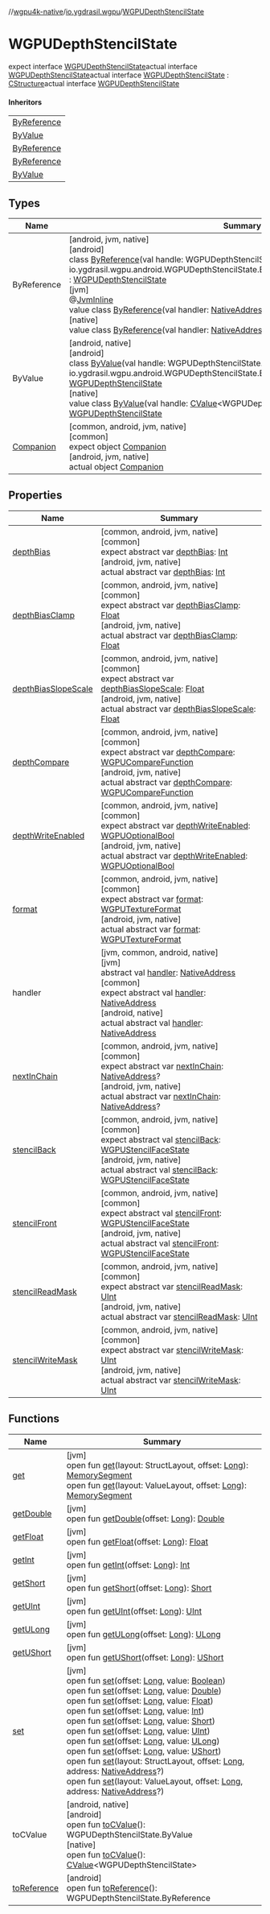 //[wgpu4k-native](../../../index.md)/[io.ygdrasil.wgpu](../index.md)/[WGPUDepthStencilState](index.md)

# WGPUDepthStencilState

expect interface [WGPUDepthStencilState](index.md)actual interface [WGPUDepthStencilState](index.md)actual interface [WGPUDepthStencilState](index.md) : [CStructure](../../ffi/[jvm]-c-structure/index.md)actual interface [WGPUDepthStencilState](index.md)

#### Inheritors

| |
|---|
| [ByReference]([android]-by-reference/index.md) |
| [ByValue]([android]-by-value/index.md) |
| [ByReference]([jvm]-by-reference/index.md) |
| [ByReference]([native]-by-reference/index.md) |
| [ByValue]([native]-by-value/index.md) |

## Types

| Name | Summary |
|---|---|
| ByReference | [android, jvm, native]<br>[android]<br>class [ByReference]([android]-by-reference/index.md)(val handle: WGPUDepthStencilState.ByReference = io.ygdrasil.wgpu.android.WGPUDepthStencilState.ByReference(com.sun.jna.Pointer.NULL)) : [WGPUDepthStencilState](index.md)<br>[jvm]<br>@[JvmInline](https://kotlinlang.org/api/core/kotlin-stdlib/kotlin.jvm/-jvm-inline/index.html)<br>value class [ByReference]([jvm]-by-reference/index.md)(val handler: [NativeAddress](../../ffi/-native-address/index.md)) : [WGPUDepthStencilState](index.md)<br>[native]<br>value class [ByReference]([native]-by-reference/index.md)(val handler: [NativeAddress](../../ffi/-native-address/index.md)) : [WGPUDepthStencilState](index.md) |
| ByValue | [android, native]<br>[android]<br>class [ByValue]([android]-by-value/index.md)(val handle: WGPUDepthStencilState.ByValue = io.ygdrasil.wgpu.android.WGPUDepthStencilState.ByValue(com.sun.jna.Pointer.NULL)) : [WGPUDepthStencilState](index.md)<br>[native]<br>value class [ByValue]([native]-by-value/index.md)(val handle: [CValue](https://kotlinlang.org/api/core/kotlin-stdlib/kotlinx.cinterop/-c-value/index.html)&lt;WGPUDepthStencilState&gt;) : [WGPUDepthStencilState](index.md) |
| [Companion](-companion/index.md) | [common, android, jvm, native]<br>[common]<br>expect object [Companion](-companion/index.md)<br>[android, jvm, native]<br>actual object [Companion](-companion/index.md) |

## Properties

| Name | Summary |
|---|---|
| [depthBias](depth-bias.md) | [common, android, jvm, native]<br>[common]<br>expect abstract var [depthBias](depth-bias.md): [Int](https://kotlinlang.org/api/core/kotlin-stdlib/kotlin/-int/index.html)<br>[android, jvm, native]<br>actual abstract var [depthBias](depth-bias.md): [Int](https://kotlinlang.org/api/core/kotlin-stdlib/kotlin/-int/index.html) |
| [depthBiasClamp](depth-bias-clamp.md) | [common, android, jvm, native]<br>[common]<br>expect abstract var [depthBiasClamp](depth-bias-clamp.md): [Float](https://kotlinlang.org/api/core/kotlin-stdlib/kotlin/-float/index.html)<br>[android, jvm, native]<br>actual abstract var [depthBiasClamp](depth-bias-clamp.md): [Float](https://kotlinlang.org/api/core/kotlin-stdlib/kotlin/-float/index.html) |
| [depthBiasSlopeScale](depth-bias-slope-scale.md) | [common, android, jvm, native]<br>[common]<br>expect abstract var [depthBiasSlopeScale](depth-bias-slope-scale.md): [Float](https://kotlinlang.org/api/core/kotlin-stdlib/kotlin/-float/index.html)<br>[android, jvm, native]<br>actual abstract var [depthBiasSlopeScale](depth-bias-slope-scale.md): [Float](https://kotlinlang.org/api/core/kotlin-stdlib/kotlin/-float/index.html) |
| [depthCompare](depth-compare.md) | [common, android, jvm, native]<br>[common]<br>expect abstract var [depthCompare](depth-compare.md): [WGPUCompareFunction](../-w-g-p-u-compare-function/index.md)<br>[android, jvm, native]<br>actual abstract var [depthCompare](depth-compare.md): [WGPUCompareFunction](../-w-g-p-u-compare-function/index.md) |
| [depthWriteEnabled](depth-write-enabled.md) | [common, android, jvm, native]<br>[common]<br>expect abstract var [depthWriteEnabled](depth-write-enabled.md): [WGPUOptionalBool](../-w-g-p-u-optional-bool/index.md)<br>[android, jvm, native]<br>actual abstract var [depthWriteEnabled](depth-write-enabled.md): [WGPUOptionalBool](../-w-g-p-u-optional-bool/index.md) |
| [format](format.md) | [common, android, jvm, native]<br>[common]<br>expect abstract var [format](format.md): [WGPUTextureFormat](../-w-g-p-u-texture-format/index.md)<br>[android, jvm, native]<br>actual abstract var [format](format.md): [WGPUTextureFormat](../-w-g-p-u-texture-format/index.md) |
| handler | [jvm, common, android, native]<br>[jvm]<br>abstract val [handler](../../ffi/[jvm]-c-structure/handler.md): [NativeAddress](../../ffi/-native-address/index.md)<br>[common]<br>expect abstract val [handler](handler.md): [NativeAddress](../../ffi/-native-address/index.md)<br>[android, native]<br>actual abstract val [handler](handler.md): [NativeAddress](../../ffi/-native-address/index.md) |
| [nextInChain](next-in-chain.md) | [common, android, jvm, native]<br>[common]<br>expect abstract var [nextInChain](next-in-chain.md): [NativeAddress](../../ffi/-native-address/index.md)?<br>[android, jvm, native]<br>actual abstract var [nextInChain](next-in-chain.md): [NativeAddress](../../ffi/-native-address/index.md)? |
| [stencilBack](stencil-back.md) | [common, android, jvm, native]<br>[common]<br>expect abstract val [stencilBack](stencil-back.md): [WGPUStencilFaceState](../-w-g-p-u-stencil-face-state/index.md)<br>[android, jvm, native]<br>actual abstract val [stencilBack](stencil-back.md): [WGPUStencilFaceState](../-w-g-p-u-stencil-face-state/index.md) |
| [stencilFront](stencil-front.md) | [common, android, jvm, native]<br>[common]<br>expect abstract val [stencilFront](stencil-front.md): [WGPUStencilFaceState](../-w-g-p-u-stencil-face-state/index.md)<br>[android, jvm, native]<br>actual abstract val [stencilFront](stencil-front.md): [WGPUStencilFaceState](../-w-g-p-u-stencil-face-state/index.md) |
| [stencilReadMask](stencil-read-mask.md) | [common, android, jvm, native]<br>[common]<br>expect abstract var [stencilReadMask](stencil-read-mask.md): [UInt](https://kotlinlang.org/api/core/kotlin-stdlib/kotlin/-u-int/index.html)<br>[android, jvm, native]<br>actual abstract var [stencilReadMask](stencil-read-mask.md): [UInt](https://kotlinlang.org/api/core/kotlin-stdlib/kotlin/-u-int/index.html) |
| [stencilWriteMask](stencil-write-mask.md) | [common, android, jvm, native]<br>[common]<br>expect abstract var [stencilWriteMask](stencil-write-mask.md): [UInt](https://kotlinlang.org/api/core/kotlin-stdlib/kotlin/-u-int/index.html)<br>[android, jvm, native]<br>actual abstract var [stencilWriteMask](stencil-write-mask.md): [UInt](https://kotlinlang.org/api/core/kotlin-stdlib/kotlin/-u-int/index.html) |

## Functions

| Name | Summary |
|---|---|
| [get](../../ffi/[jvm]-c-structure/get.md) | [jvm]<br>open fun [get](../../ffi/[jvm]-c-structure/get.md)(layout: StructLayout, offset: [Long](https://kotlinlang.org/api/core/kotlin-stdlib/kotlin/-long/index.html)): [MemorySegment](../../ffi/-memory-segment/index.md)<br>open fun [get](../../ffi/[jvm]-c-structure/get.md)(layout: ValueLayout, offset: [Long](https://kotlinlang.org/api/core/kotlin-stdlib/kotlin/-long/index.html)): [MemorySegment](../../ffi/-memory-segment/index.md) |
| [getDouble](../../ffi/[jvm]-c-structure/get-double.md) | [jvm]<br>open fun [getDouble](../../ffi/[jvm]-c-structure/get-double.md)(offset: [Long](https://kotlinlang.org/api/core/kotlin-stdlib/kotlin/-long/index.html)): [Double](https://kotlinlang.org/api/core/kotlin-stdlib/kotlin/-double/index.html) |
| [getFloat](../../ffi/[jvm]-c-structure/get-float.md) | [jvm]<br>open fun [getFloat](../../ffi/[jvm]-c-structure/get-float.md)(offset: [Long](https://kotlinlang.org/api/core/kotlin-stdlib/kotlin/-long/index.html)): [Float](https://kotlinlang.org/api/core/kotlin-stdlib/kotlin/-float/index.html) |
| [getInt](../../ffi/[jvm]-c-structure/get-int.md) | [jvm]<br>open fun [getInt](../../ffi/[jvm]-c-structure/get-int.md)(offset: [Long](https://kotlinlang.org/api/core/kotlin-stdlib/kotlin/-long/index.html)): [Int](https://kotlinlang.org/api/core/kotlin-stdlib/kotlin/-int/index.html) |
| [getShort](../../ffi/[jvm]-c-structure/get-short.md) | [jvm]<br>open fun [getShort](../../ffi/[jvm]-c-structure/get-short.md)(offset: [Long](https://kotlinlang.org/api/core/kotlin-stdlib/kotlin/-long/index.html)): [Short](https://kotlinlang.org/api/core/kotlin-stdlib/kotlin/-short/index.html) |
| [getUInt](../../ffi/[jvm]-c-structure/get-u-int.md) | [jvm]<br>open fun [getUInt](../../ffi/[jvm]-c-structure/get-u-int.md)(offset: [Long](https://kotlinlang.org/api/core/kotlin-stdlib/kotlin/-long/index.html)): [UInt](https://kotlinlang.org/api/core/kotlin-stdlib/kotlin/-u-int/index.html) |
| [getULong](../../ffi/[jvm]-c-structure/get-u-long.md) | [jvm]<br>open fun [getULong](../../ffi/[jvm]-c-structure/get-u-long.md)(offset: [Long](https://kotlinlang.org/api/core/kotlin-stdlib/kotlin/-long/index.html)): [ULong](https://kotlinlang.org/api/core/kotlin-stdlib/kotlin/-u-long/index.html) |
| [getUShort](../../ffi/[jvm]-c-structure/get-u-short.md) | [jvm]<br>open fun [getUShort](../../ffi/[jvm]-c-structure/get-u-short.md)(offset: [Long](https://kotlinlang.org/api/core/kotlin-stdlib/kotlin/-long/index.html)): [UShort](https://kotlinlang.org/api/core/kotlin-stdlib/kotlin/-u-short/index.html) |
| [set](../../ffi/[jvm]-c-structure/set.md) | [jvm]<br>open fun [set](../../ffi/[jvm]-c-structure/set.md)(offset: [Long](https://kotlinlang.org/api/core/kotlin-stdlib/kotlin/-long/index.html), value: [Boolean](https://kotlinlang.org/api/core/kotlin-stdlib/kotlin/-boolean/index.html))<br>open fun [set](../../ffi/[jvm]-c-structure/set.md)(offset: [Long](https://kotlinlang.org/api/core/kotlin-stdlib/kotlin/-long/index.html), value: [Double](https://kotlinlang.org/api/core/kotlin-stdlib/kotlin/-double/index.html))<br>open fun [set](../../ffi/[jvm]-c-structure/set.md)(offset: [Long](https://kotlinlang.org/api/core/kotlin-stdlib/kotlin/-long/index.html), value: [Float](https://kotlinlang.org/api/core/kotlin-stdlib/kotlin/-float/index.html))<br>open fun [set](../../ffi/[jvm]-c-structure/set.md)(offset: [Long](https://kotlinlang.org/api/core/kotlin-stdlib/kotlin/-long/index.html), value: [Int](https://kotlinlang.org/api/core/kotlin-stdlib/kotlin/-int/index.html))<br>open fun [set](../../ffi/[jvm]-c-structure/set.md)(offset: [Long](https://kotlinlang.org/api/core/kotlin-stdlib/kotlin/-long/index.html), value: [Short](https://kotlinlang.org/api/core/kotlin-stdlib/kotlin/-short/index.html))<br>open fun [set](../../ffi/[jvm]-c-structure/set.md)(offset: [Long](https://kotlinlang.org/api/core/kotlin-stdlib/kotlin/-long/index.html), value: [UInt](https://kotlinlang.org/api/core/kotlin-stdlib/kotlin/-u-int/index.html))<br>open fun [set](../../ffi/[jvm]-c-structure/set.md)(offset: [Long](https://kotlinlang.org/api/core/kotlin-stdlib/kotlin/-long/index.html), value: [ULong](https://kotlinlang.org/api/core/kotlin-stdlib/kotlin/-u-long/index.html))<br>open fun [set](../../ffi/[jvm]-c-structure/set.md)(offset: [Long](https://kotlinlang.org/api/core/kotlin-stdlib/kotlin/-long/index.html), value: [UShort](https://kotlinlang.org/api/core/kotlin-stdlib/kotlin/-u-short/index.html))<br>open fun [set](../../ffi/[jvm]-c-structure/set.md)(layout: StructLayout, offset: [Long](https://kotlinlang.org/api/core/kotlin-stdlib/kotlin/-long/index.html), address: [NativeAddress](../../ffi/-native-address/index.md)?)<br>open fun [set](../../ffi/[jvm]-c-structure/set.md)(layout: ValueLayout, offset: [Long](https://kotlinlang.org/api/core/kotlin-stdlib/kotlin/-long/index.html), address: [NativeAddress](../../ffi/-native-address/index.md)?) |
| toCValue | [android, native]<br>[android]<br>open fun [toCValue]([android]to-c-value.md)(): WGPUDepthStencilState.ByValue<br>[native]<br>open fun [toCValue]([native]to-c-value.md)(): [CValue](https://kotlinlang.org/api/core/kotlin-stdlib/kotlinx.cinterop/-c-value/index.html)&lt;WGPUDepthStencilState&gt; |
| [toReference](to-reference.md) | [android]<br>open fun [toReference](to-reference.md)(): WGPUDepthStencilState.ByReference |